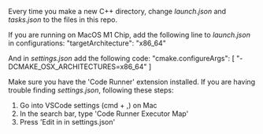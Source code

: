 Every time you make a new C++ directory, change *launch.json* and *tasks.json* to the files in this repo.

If you are running on MacOS M1 Chip, add the following line to *launch.json* in configurations:
    "targetArchitecture": "x86_64"

And in *settings.json* add the following code:
    "cmake.configureArgs": [
        "-DCMAKE_OSX_ARCHITECTURES=x86_64"
    ]

Make sure you have the 'Code Runner' extension installed.
If you are having trouble finding *settings.json*, following these steps:
1. Go into VSCode settings (cmd + ,) on Mac
2. In the search bar, type 'Code Runner Executor Map'
3. Press 'Edit in in settings.json'
